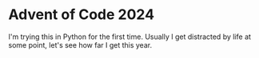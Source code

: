 # Advent of Code 2024

I'm trying this in Python for the first time. Usually I get distracted by life at some point, let's see how far I get this year.

